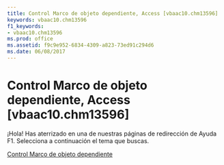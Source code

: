 ```yaml
---
title: Control Marco de objeto dependiente, Access [vbaac10.chm13596]
keywords: vbaac10.chm13596
f1_keywords:
- vbaac10.chm13596
ms.prod: office
ms.assetid: f9c9e952-6834-4309-a823-73ed91c294d6
ms.date: 06/08/2017
---
```





# Control Marco de objeto dependiente, Access [vbaac10.chm13596]

¡Hola! Has aterrizado en una de nuestras páginas de redirección de Ayuda F1. Selecciona a continuación el tema que buscas.


 [Control Marco de objeto dependiente](http://msdn.microsoft.com/library/bound-object-frame-control%28Office.15%29.aspx)


